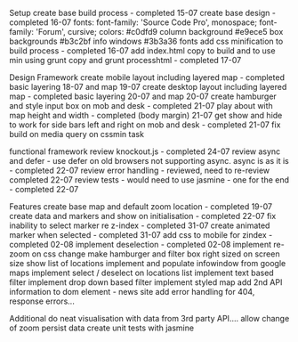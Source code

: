 Setup
    create base build process - completed 15-07
    create base design - completed 16-07
        fonts:
            <link href="https://fonts.googleapis.com/css?family=Forum|Source+Code+Pro" rel="stylesheet">
            font-family: 'Source Code Pro', monospace;
            font-family: 'Forum', cursive;
        colors:
            #c0dfd9 column background
            #e9ece5 box backgrounds
            #b3c2bf info windows
            #3b3a36 fonts
    add css minification to build process - completed 16-07
    add index.html copy to build and to use min using grunt copy and grunt processhtml - completed 17-07

Design Framework
    create mobile layout including layered map - completed basic layering 18-07 and map 19-07
    create desktop layout including layered map - completed basic layering 20-07 and map 20-07
    create hamburger and style input box on mob and desk - completed 21-07
    play about with map height and width - completed (body margin) 21-07
    get show and hide to work for side bars left and right on mob and desk - completed 21-07
    fix build on media query on cssmin task

functional framework
    review knockout.js -  completed 24-07
    review async and defer - use defer on old browsers not supporting async. async is as it is - completed 22-07
    review error handling - reviewed, need to re-review completed 22-07
    review tests - would need to use jasmine - one for the end - completed 22-07

Features
    create base map and default zoom location - completed 19-07
    create data and markers and show on initialisation - completed 22-07
    fix inability to select marker re z-index - completed 31-07
    create animated marker when selected - completed 31-07
    add css to mobile for zindex - completed 02-08
    implement deselection - completed 02-08
    implement re-zoom on css change
    make hamburger and filter box right sized on screen size
    show list of locations
    implement and populate infowindow from google maps
    implement select / deselect on locations list
    implement text based filter
    implement drop down based filter
    implement styled map
    add 2nd API information to dom element - news site
    add error handling for 404, response errors...

Additional
    do neat visualisation with data from 3rd party API....
    allow change of zoom
    persist data
    create unit tests with jasmine